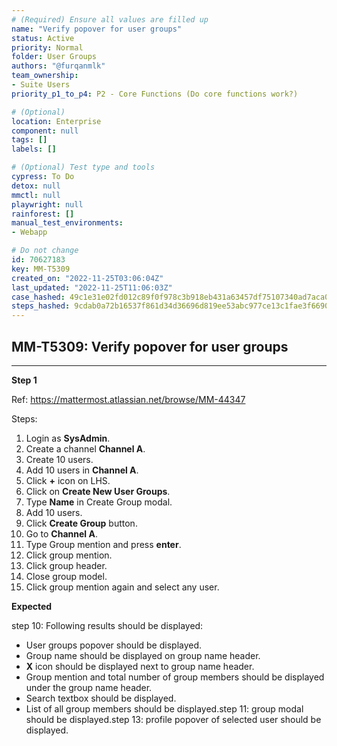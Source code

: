 ```yaml
---
# (Required) Ensure all values are filled up
name: "Verify popover for user groups"
status: Active
priority: Normal
folder: User Groups
authors: "@furqanmlk"
team_ownership: 
- Suite Users
priority_p1_to_p4: P2 - Core Functions (Do core functions work?)

# (Optional)
location: Enterprise
component: null
tags: []
labels: []

# (Optional) Test type and tools
cypress: To Do
detox: null
mmctl: null
playwright: null
rainforest: []
manual_test_environments: 
- Webapp

# Do not change
id: 70627183
key: MM-T5309
created_on: "2022-11-25T03:06:04Z"
last_updated: "2022-11-25T11:06:03Z"
case_hashed: 49c1e31e02fd012c89f0f978c3b918eb431a63457df75107340ad7aca0ee93b975eb835c7d48f6821ad975f3472d0048
steps_hashed: 9cdab0a72b16537f861d34d36696d819ee53abc977ce13c1fae3f6690de960fb8cc09460871b22327504b513c5c51536
---
```


<!-- (Auto-generated) Based on frontmatter's "key" and "name" -->

## MM-T5309: Verify popover for user groups

---

**Step 1**

Ref: <https://mattermost.atlassian.net/browse/MM-44347>

Steps:

1. Login as **SysAdmin**.
2. Create a channel **Channel A**.
3. Create 10 users.
4. Add 10 users in **Channel A**.
5. Click **+** icon on LHS.
6. Click on **Create New User Groups**.
7. Type **Name** in Create Group modal.
8. Add 10 users.
9. Click **Create Group** button.
10. Go to **Channel A**.
11. Type Group mention and press **enter**.
12. Click group mention.
13. Click group header.
14. Close group model.
15. Click group mention again and select any user.

**Expected**

step 10: Following results should be displayed:

- User groups popover should be displayed.
- Group name should be displayed on group name header.
- **X** icon should be displayed next to group name header.
- Group mention and total number of group members should be displayed under the group name header.
- Search textbox should be displayed.
- List of all group members should be displayed.step 11: group modal should be displayed.step 13: profile popover of selected user should be displayed.
